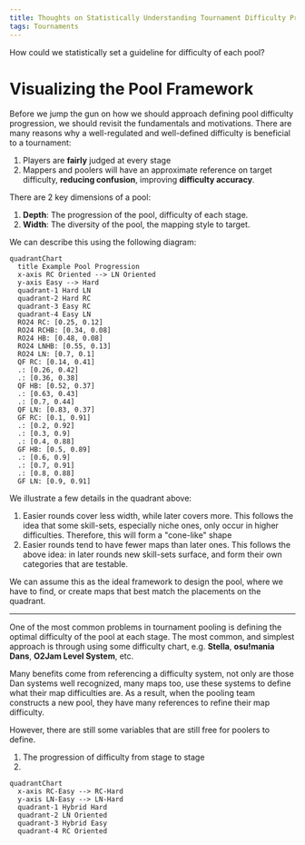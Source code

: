 ```yaml
---
title: Thoughts on Statistically Understanding Tournament Difficulty Progression
tags: Tournaments
---
```


How could we statistically set a guideline for difficulty of each pool?

<!--more-->

# Visualizing the Pool Framework

Before we jump the gun on how we should approach defining pool difficulty
progression, we should revisit the fundamentals and motivations. There are many
reasons why a well-regulated and well-defined difficulty is beneficial to a
tournament:

1. Players are **fairly** judged at every stage
2. Mappers and poolers will have an approximate reference on target difficulty,
   **reducing confusion**, improving **difficulty accuracy**.

There are 2 key dimensions of a pool:

1. **Depth**: The progression of the pool, difficulty of each stage.
2. **Width**: The diversity of the pool, the mapping style to target.

We can describe this using the following diagram:

```mermaid
quadrantChart
  title Example Pool Progression
  x-axis RC Oriented --> LN Oriented
  y-axis Easy --> Hard
  quadrant-1 Hard LN
  quadrant-2 Hard RC
  quadrant-3 Easy RC
  quadrant-4 Easy LN
  RO24 RC: [0.25, 0.12]
  RO24 RCHB: [0.34, 0.08]
  RO24 HB: [0.48, 0.08]
  RO24 LNHB: [0.55, 0.13]
  RO24 LN: [0.7, 0.1]
  QF RC: [0.14, 0.41]
  .: [0.26, 0.42]
  .: [0.36, 0.38]
  QF HB: [0.52, 0.37]
  .: [0.63, 0.43]
  .: [0.7, 0.44]
  QF LN: [0.83, 0.37]
  GF RC: [0.1, 0.91]
  .: [0.2, 0.92]
  .: [0.3, 0.9]
  .: [0.4, 0.88]
  GF HB: [0.5, 0.89]
  .: [0.6, 0.9]
  .: [0.7, 0.91]
  .: [0.8, 0.88]
  GF LN: [0.9, 0.91]
```

We illustrate a few details in the quadrant above:

1. Easier rounds cover less width, while later covers more. This follows the
   idea that some skill-sets, especially niche ones, only occur in higher
   difficulties. Therefore, this will form a "cone-like" shape
2. Easier rounds tend to have fewer maps than later ones. This follows the above
   idea: in later rounds new skill-sets surface, and form their own categories
   that are testable.

We can assume this as the ideal framework to design the pool, where we have to
find, or create maps that best match the placements on the quadrant.

---

One of the most common problems in tournament pooling is defining the optimal
difficulty of the pool at each stage. The most common, and simplest approach is
through using some difficulty chart, e.g. **Stella**, **osu!mania Dans**,
**O2Jam Level System**, etc.

Many benefits come from referencing a difficulty system, not only are those
Dan systems well recognized, many maps too, use these systems to define what
their map difficulties are. As a result, when the pooling team constructs a new
pool, they have many references to refine their map difficulty.

However, there are still some variables that are still free for poolers to
define.

1. The progression of difficulty from stage to stage
2.

```mermaid
quadrantChart
  x-axis RC-Easy --> RC-Hard
  y-axis LN-Easy --> LN-Hard
  quadrant-1 Hybrid Hard
  quadrant-2 LN Oriented
  quadrant-3 Hybrid Easy
  quadrant-4 RC Oriented
```



